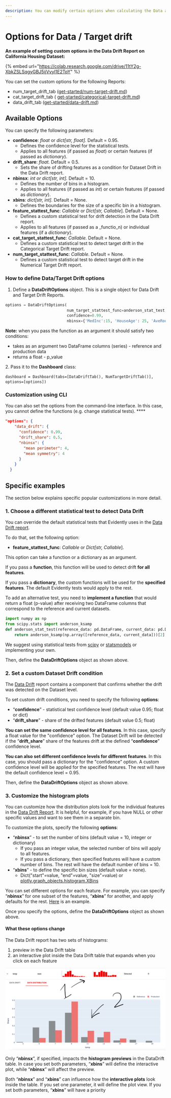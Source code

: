```yaml
---
description: You can modify certain options when calculating the Data and Target drift.
---
```


# Options for Data / Target drift

**An example of setting custom options in the Data Drift Report on California Housing Dataset:**

{% embed url="https://colab.research.google.com/drive/11tY2g-XbkZSLSqgyGBJ5ijVvyl1E2TpY" %}

You can set the custom options for the following Reports:

* num\_target\_drift\_tab ([get-started/num-target-drift.md](../reports/num-target-drift.md))
* cat\_target\_drift\_tab ( [get-started/categorical-target-drift.md](../reports/categorical-target-drift.md))
* data\_drift\_tab ([get-started/data-drift.md](../reports/data-drift.md))

## Available Options

You can specify the following parameters:

* **confidence**: _float_ or _dict\[str, float]._ Default = 0.95.
  * Defines the confidence level for the statistical tests.
  * Applies to all features (if passed as _float_) or certain features (if passed as _dictionary_).
* **drift\_share**: _float._ Default = 0.5.
  * Sets the share of drifting features as a condition for Dataset Drift in the Data Drift report.
* **nbinsx**: _int or dict\[str, int]._ Default = 10.
  * Defines the number of bins in a histogram. 
  * Applies to all features (if passed as _int_) or certain features (if passed as _dictionary_).
* **xbins**: _dict\[str, int]._ Default = None.
  * Defines the boundaries for the size of a specific bin in a histogram.
* **feature\_stattest\_func**: _Callable_ or _Dict\[str, Callable_].  Default = None.
  * Defines a custom statistical test for drift detection in the Data Drift report.
  * Applies to all features (if passed as a _functio_n) or individual features (if a _dictionary_).
* **cat\_target\_stattest\_func**: _Callable._ Default = None.
  * Defines a custom statistical test to detect target drift in the Categorical Target Drift report.
* **num\_target\_stattest\_func**: _Callable._ Default = None.
  * Defines a custom statistical test to detect target drift in the Numerical Target Drift report.

### How to define Data/Target Drift options

1. Define a **DataDriftOptions** object. This is a single object for Data Drift and Target Drift Reports.

```python
options = DataDriftOptions(
                           num_target_stattest_func=anderson_stat_test, 
                           confidence=0.99, 
                           nbinsx={'MedInc':15, 'HouseAge': 25, 'AveRooms':20})
```

**Note:** when you pass the function as an argument it should satisfy two conditions:

* takes as an argument two DataFrame columns (series) - reference and production data
* returns a float - p\_value

2\. Pass it to the **Dashboard** class:

```
dashboard = Dashboard(tabs=[DataDriftTab(), NumTargetDriftTab()], 
options=[options])
```

### **Customization using CLI**

You can also set the options from the command-line interface. In this case, you cannot define the functions (e.g. change statistical tests). ****&#x20;

```json
"options": {
    "data_drift": {
      "confidence": 0.99,
      "drift_share": 0.5,
      "nbinsx": {
        "mean perimeter": 4,
        "mean symmetry": 4
      }
    }
  }
```

## Specific examples

The section below explains specific popular customizations in more detail.

### **1. Choose a different statistical test to detect Data Drift**

You can override the default statistical tests that Evidently uses in the [Data Drift report](../reports/data-drift.md). &#x20;

To do that, set the following option:

* **feature\_stattest\_func**: _Callable_ or _Dict\[str, Callable_]. 

This option can take a function or a dictionary as an argument.

If you pass a **function**, this function will be used to detect drift **for all features**.

If you pass a **dictionary**, the custom functions will be used for the **specified features**. The default Evidently tests would apply to the rest.

To add an alternative test, you need to **implement a function** that would return a float (p-value) after receiving two DataFrame columns that correspond to the reference and current datasets.

```python
import numpy as np 
from scipy.stats import anderson_ksamp
def anderson_stat_test(reference_data: pd.DataFrame, current_data: pd.DataFrame):
    return anderson_ksamp(np.array([reference_data, current_data]))[2]
```

We suggest using statistical tests from [scipy](https://docs.scipy.org/doc/scipy/reference/stats.html#statistical-tests) or [statsmodels](https://www.statsmodels.org/stable/stats.html) or implementing your own.

Then, define the **DataDriftOptions** object as shown above.

### **2. Set a custom Dataset Drift condition**

The [Data Drift](../reports/data-drift.md) report contains a component that confirms whether the drift was detected on the Dataset level.

To set custom drift conditions, you need to specify the following **options**:

* “**confidence**” - statistical test confidence level (default value 0.95; float or dict)
* “**drift\_share**” - share of the drifted features (default value 0.5; float)

**You can set the same confidence level for all features**. In this case, specify a float value for the "confidence" option. The Dataset Drift will be detected if the “**drift\_share**” share of the features drift at the defined “**confidence**” confidence level.

**You can also set different confidence levels for different features**. In this case, you should pass a dictionary for the "confidence" option. A custom confidence level will be applied for the specified features. The rest will have the default confidence level = 0.95.

Then, define the **DataDriftOptions** object as shown above.

### 3. Customize the histogram plots

You can customize how the distribution plots look for the individual features in the [Data Drift Report](../reports/data-drift.md). It is helpful, for example, if you have NULL or other specific values and want to see them in a separate bin.

To customize the plots, specify the following **options**:

* “**nbinsx**” - to set the number of bins (default value = 10, integer or dictionary)
  * If you pass an integer value, the selected number of bins will apply to all features.
  * If you pass a dictionary, then specified features will have a custom number of bins. The rest will have the default number of bins = 10.
* “**xbins**” - to define the specific bin sizes (default value = none).&#x20;
  * Dict("start"=value, "end"=value, "size"=value) or [plotly.graph\_objects.histogram.XBins](https://plotly.github.io/plotly.py-docs/generated/plotly.graph\_objects.histogram.html#plotly.graph\_objects.histogram.XBins)

You can set different options for each feature. For example, you can specify “**nbinsx**” for one subset of the features, “**xbins**” for another, and apply defaults for the rest. [Here](../../../../examples/how_to_questions/drift_dashboard_with_options_california_housing.ipynb) is an example.

Once you specify the options, define the **DataDriftOptions** object as shown above.

#### What these options change

The Data Drift report has two sets of histograms:

1. preview in the Data Drift table
2. an interactive plot inside the Data Drift table that expands when you click on each feature

![](<../../.gitbook/assets/Screenshot 2021-09-07 at 23.54.08.png>)

Only “**nbinsx**”, if specified, impacts the **histogram previews** in the DataDrift table. In case you set both parameters, “**xbins**” will define the interactive plot, while “**nbinsx**” will affect the preview.

Both “**nbinsx**” and “**xbins**” can influence how the **interactive plots** look inside the table. If you set one parameter, it will define the plot view. If you set both parameters, “**xbins**” will have a priority

##
